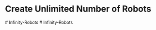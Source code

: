 # Create Unlimited Number of Robots

#   I n f i n i t y - R o b o t s 
 
 #   I n f i n i t y - R o b o t s 
 
 
